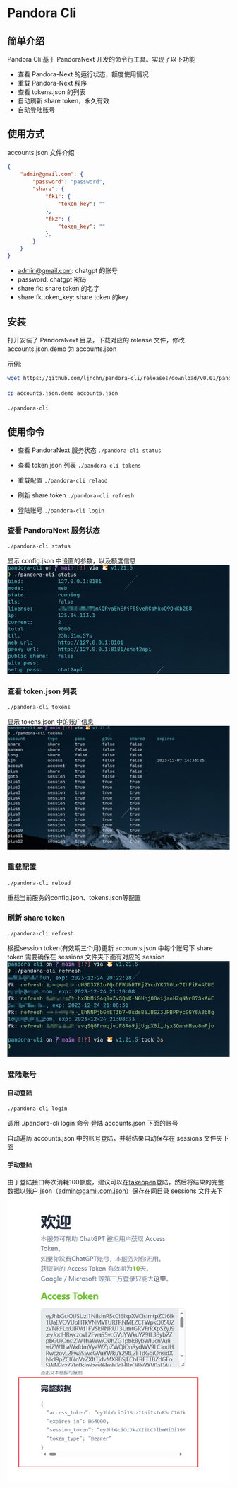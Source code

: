 # Pandora Cli
## 简单介绍
Pandora Cli 基于 PandoraNext 开发的命令行工具。实现了以下功能

- 查看 Pandora-Next 的运行状态，额度使用情况
- 重载 Pandora-Next 程序
- 查看 tokens.json 的列表
- 自动刷新 share token，永久有效
- 自动登陆账号

## 使用方式
accounts.json 文件介绍

```json
{
    "admin@gmail.com": {
        "password": "password",
        "share": {
            "fk1": {
                "token_key": ""
            },
            "fk2": {
                "token_key": ""
            },
        }
    }
}
```

- admin@gmail.com: chatgpt 的账号
- password: chatgpt 密码
- share.fk: share token 的名字
- share.fk.token_key: share token 的key

## 安装
打开安装了 PandoraNext 目录，下载对应的 release 文件，修改 accounts.json.demo 为 accounts.json

示例:
``` bash
wget https://github.com/ljnchn/pandora-cli/releases/download/v0.01/pandora-cli-linux386-0.01.tar.gz

cp accounts.json.demo accounts.json

./pandora-cli

```

## 使用命令


- 查看 PandoraNext 服务状态
`./pandora-cli status`

- 查看 token.json 列表
`./pandora-cli tokens`

- 重载配置
`./pandora-cli relaod`

- 刷新 share token
`./pandora-cli refresh`

- 登陆账号
`./pandora-cli login`



### 查看 PandoraNext 服务状态
```bash
./pandora-cli status
```
显示 config.json 中设置的参数，以及额度信息
![服务状态](./pic/image.png)

### 查看 token.json 列表
```bash
./pandora-cli tokens
```
显示 tokens.json 中的账户信息
![服务状态](./pic/image2.png)

### 重载配置
```bash
./pandora-cli reload
```
重载当前服务的config.json、tokens.json等配置

### 刷新 share token
```bash
./pandora-cli refresh
```
根据session token(有效期三个月)更新 accounts.json 中每个账号下 share token
需要确保在 sessions 文件夹下面有对应的 session
![服务状态](./pic/image3.png)
### 登陆账号
#### 自动登陆
```bash
./pandora-cli login
```
调用 ./pandora-cli login 命令
登陆 accounts.json 下面的账号

自动遍历 accounts.json 中的账号登陆，并将结果自动保存在 sessions 文件夹下面

#### 手动登陆
由于登陆接口每次消耗100额度，建议可以在[fakeopen](https://ai.fakeopen.com/auth1)登陆，然后将结果的完整数据以账户.json（admin@gamil.com.json）保存在同目录 sessions 文件夹下
![auth1](./pic/image4.png)
